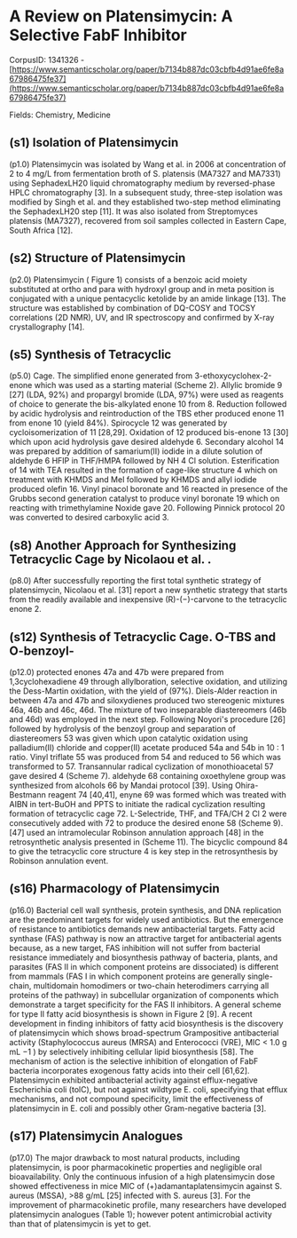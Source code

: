 # A Review on Platensimycin: A Selective FabF Inhibitor

CorpusID: 1341326 - [https://www.semanticscholar.org/paper/b7134b887dc03cbfb4d91ae6fe8a67986475fe37](https://www.semanticscholar.org/paper/b7134b887dc03cbfb4d91ae6fe8a67986475fe37)

Fields: Chemistry, Medicine

## (s1) Isolation of Platensimycin
(p1.0) Platensimycin was isolated by Wang et al. in 2006 at concentration of 2 to 4 mg/L from fermentation broth of S. platensis (MA7327 and MA7331) using SephadexLH20 liquid chromatography medium by reversed-phase HPLC chromatography [3]. In a subsequent study, three-step isolation was modified by Singh et al. and they established two-step method eliminating the SephadexLH20 step [11]. It was also isolated from Streptomyces platensis (MA7327), recovered from soil samples collected in Eastern Cape, South Africa [12].
## (s2) Structure of Platensimycin
(p2.0) Platensimycin ( Figure 1) consists of a benzoic acid moiety substituted at ortho and para with hydroxyl group and in meta position is conjugated with a unique pentacyclic ketolide by an amide linkage [13]. The structure was established by combination of DQ-COSY and TOCSY correlations (2D NMR), UV, and IR spectroscopy and confirmed by X-ray crystallography [14].
## (s5) Synthesis of Tetracyclic
(p5.0) Cage. The simplified enone generated from 3-ethoxycyclohex-2-enone which was used as a starting material (Scheme 2). Allylic bromide 9 [27] (LDA, 92%) and propargyl bromide (LDA, 97%) were used as reagents of choice to generate the bis-alkylated enone 10 from 8. Reduction followed by acidic hydrolysis and reintroduction of the TBS ether produced enone 11 from enone 10 (yield 84%). Spirocycle 12 was generated by cycloisomerization of 11 [28,29]. Oxidation of 12 produced bis-enone 13 [30] which upon acid hydrolysis gave desired aldehyde 6. Secondary alcohol 14 was prepared by addition of samarium(II) iodide in a dilute solution of aldehyde 6 HFIP in THF/HMPA followed by NH 4 Cl solution. Esterification of 14 with TEA resulted in the formation of cage-like structure 4 which on treatment with KHMDS and MeI followed by KHMDS and allyl iodide produced olefin 16. Vinyl pinacol boronate and 16 reacted in presence of the Grubbs second generation catalyst to produce vinyl boronate 19 which on reacting with trimethylamine Noxide gave 20. Following Pinnick protocol 20 was converted to desired carboxylic acid 3.
## (s8) Another Approach for Synthesizing Tetracyclic Cage by Nicolaou et al. .
(p8.0) After successfully reporting the first total synthetic strategy of platensimycin, Nicolaou et al. [31] report a new synthetic strategy that starts from the readily available and inexpensive (R)-(−)-carvone to the tetracyclic enone 2.
## (s12) Synthesis of Tetracyclic Cage. O-TBS and O-benzoyl-
(p12.0) protected enones 47a and 47b were prepared from 1,3cyclohexadiene 49 through allylboration, selective oxidation, and utilizing the Dess-Martin oxidation, with the yield of (97%). Diels-Alder reaction in between 47a and 47b and siloxydienes produced two stereogenic mixtures 46a, 46b and 46c, 46d. The mixture of two inseparable diastereomers (46b and 46d) was employed in the next step. Following Noyori's procedure [26] followed by hydrolysis of the benzoyl group and separation of diastereomers 53 was given which upon catalytic oxidation using palladium(II) chloride and copper(II) acetate produced 54a and 54b in 10 : 1 ratio. Vinyl triflate 55 was produced from 54 and reduced to 56 which was transformed to 57. Transannular radical cyclization of monothioacetal 57 gave desired 4 (Scheme 7).  aldehyde 68 containing oxoethylene group was synthesized from alcohols 66 by Mandai protocol [39]. Using Ohira-Bestmann reagent 74 [40,41], enyne 69 was formed which was treated with AIBN in tert-BuOH and PPTS to initiate the radical cyclization resulting formation of tetracyclic cage 72. L-Selectride, THF, and TFA/CH 2 Cl 2 were consecutively added with 72 to produce the desired enone 58 (Scheme 9).  [47] used an intramolecular Robinson annulation approach [48] in the retrosynthetic analysis presented in (Scheme 11). The bicyclic compound 84 to give the tetracyclic core structure 4 is key step in the retrosynthesis by Robinson annulation event.
## (s16) Pharmacology of Platensimycin
(p16.0) Bacterial cell wall synthesis, protein synthesis, and DNA replication are the predominant targets for widely used antibiotics. But the emergence of resistance to antibiotics   demands new antibacterial targets. Fatty acid synthase (FAS) pathway is now an attractive target for antibacterial agents because, as a new target, FAS inhibition will not suffer from bacterial resistance immediately and biosynthesis pathway of bacteria, plants, and parasites (FAS II in which component proteins are dissociated) is different from mammals (FAS I in which component proteins are generally single-chain, multidomain homodimers or two-chain heterodimers carrying all proteins of the pathway) in subcellular organization of components which demonstrate a target specificity for the FAS II inhibitors. A general scheme for type II fatty acid biosynthesis is shown in Figure 2 [9]. A recent development in finding inhibitors of fatty acid biosynthesis is the discovery of platensimycin which shows broad-spectrum Grampositive antibacterial activity (Staphylococcus aureus (MRSA) and Enterococci (VRE), MIC < 1.0 g mL −1 ) by selectively inhibiting cellular lipid biosynthesis [58]. The mechanism of action is the selective inhibition of elongation of FabF    bacteria incorporates exogenous fatty acids into their cell [61,62]. Platensimycin exhibited antibacterial activity against efflux-negative Escherichia coli (tolC), but not against wildtype E. coli, specifying that efflux mechanisms, and not compound specificity, limit the effectiveness of platensimycin in E. coli and possibly other Gram-negative bacteria [3].
## (s17) Platensimycin Analogues
(p17.0) The major drawback to most natural products, including platensimycin, is poor pharmacokinetic properties and negligible oral bioavailability. Only the continuous infusion of a high platensimycin dose showed effectiveness in mice   MIC of (+)adamantaplatensimycin against S. aureus (MSSA), >88 g/mL [25] infected with S. aureus [3]. For the improvement of pharmacokinetic profile, many researchers have developed platensimycin analogues (Table 1); however potent antimicrobial activity than that of platensimycin is yet to get.
